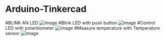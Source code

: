 # Arduino-Tinkercad
#BLINK AN LED
![image](https://user-images.githubusercontent.com/118927277/209126282-a1e113df-c255-42e7-884e-090cdcd185ff.png)
#Blink LED with push button
![image](https://user-images.githubusercontent.com/118927277/209126618-cc692225-98aa-4970-bf65-6c0c05ef4f29.png)
#Control LED with potentiometer
![image](https://user-images.githubusercontent.com/118927277/209128933-97829914-e674-4665-98bf-53d2121cd0b2.png)
#Measure temperature with Temperature sensor
![image](https://user-images.githubusercontent.com/118927277/209133337-f4a1efb7-b90d-45a6-9464-c05e83e7e560.png)

